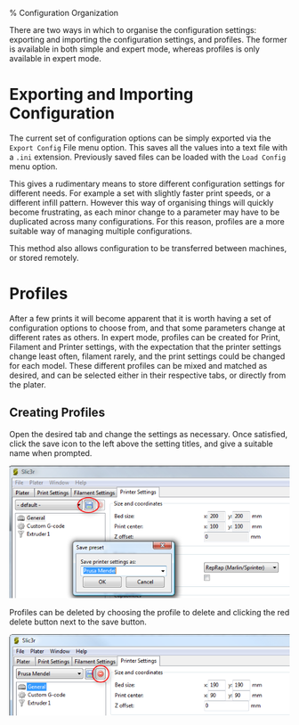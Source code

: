 % Configuration Organization

There are two ways in which to organise the configuration settings:
exporting and importing the configuration settings, and profiles. The
former is available in both simple and expert mode, whereas profiles is
only available in expert mode.

Exporting and Importing Configuration
=====================================



The current set of configuration options can be simply exported via the
`Export Config` File menu option. This saves all the values into a text
file with a `.ini` extension. Previously saved files can be loaded with
the `Load Config` menu option.

This gives a rudimentary means to store different configuration settings
for different needs. For example a set with slightly faster print
speeds, or a different infill pattern. However this way of organising
things will quickly become frustrating, as each minor change to a
parameter may have to be duplicated across many configurations. For this
reason, profiles are a more suitable way of managing multiple
configurations.

This method also allows configuration to be transferred between
machines, or stored remotely.

Profiles
========



After a few prints it will become apparent that it is worth having a set
of configuration options to choose from, and that some parameters change
at different rates as others. In expert mode, profiles can be created
for Print, Filament and Printer settings, with the expectation that the
printer settings change least often, filament rarely, and the print
settings could be changed for each model. These different profiles can
be mixed and matched as desired, and can be selected either in their
respective tabs, or directly from the plater.

Creating Profiles
-----------------



Open the desired tab and change the settings as necessary. Once
satisfied, click the save icon to the left above the setting titles, and
give a suitable name when prompted.

 ![Saving a profile.](images/creating_a_profile.png "fig:")


Profiles can be deleted by choosing the profile to delete and clicking
the red delete button next to the save button.

 ![Deleting a profile.](images/deleting_a_profile.png "fig:")

